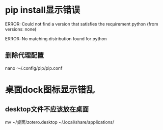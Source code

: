 # pip install显示错误
ERROR: Could not find a version that satisfies the requirement python (from versions: none)

ERROR: No matching distribution found for python
## 删除代理配置
nano ～/.config/pip/pip.conf

# 桌面dock图标显示错乱
## desktop文件不应该放在桌面
mv ~/桌面/zotero.desktop ~/.local/share/applications/